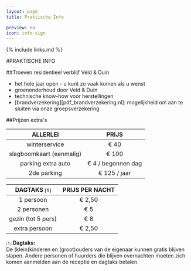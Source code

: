```yaml
---
layout: page
title: Praktische Info

preview: no
icon: info-sign
---
```


{% include links.md %}

#PRAKTISCHE INFO

##Troeven residentieel verblijf Veld & Duin
- het hele jaar open - u kunt zo vaak komen als u wenst
- groenonderhoud door Veld & Duin
- technische know-how voor herstellingen
- [brandverzekering][pdf_brandverzekering.nl]: mogelijkheid om aan te sluiten via onze groepsverzekering


##Prijzen extra's

ALLERLEI              |PRIJS           
:--------------------:|:--------------:
winterservice         |€ 40                    
slagboomkaart (eenmalig)|€ 100          
parking extra auto      |€ 4 / begonnen dag  
2de parking           |€ 125 / jaar       


DAGTAKS ⑴          |PRIJS PER NACHT|
:------------------:|:-------------:|
1 persoon           | € 2,50        
2 personen          | € 5  
gezin (tot 5 pers)  | € 8     
extra persoon       | € 2,50


⑴ **Dagtaks:**<br> De (klein)kinderen en (groot)ouders van de eigenaar kunnen gratis blijven slapen. Andere personen of huurders die blijven overnachten moeten zich komen aanmelden aan de receptie en dagtaks betalen. 